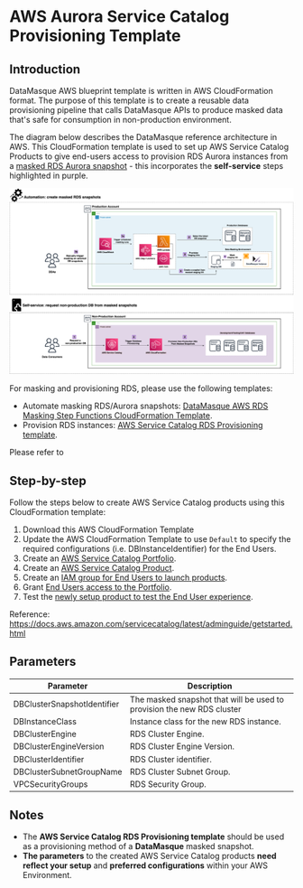# AWS Aurora Service Catalog Provisioning Template

## Introduction

DataMasque AWS blueprint template is written in AWS CloudFormation format. The purpose of this template is to create a reusable data provisioning pipeline that calls DataMasque APIs to produce masked data that's safe for consumption in non-production environment.

The diagram below describes the DataMasque reference architecture in AWS.  This CloudFormation template is used to set up AWS Service Catalog Products to give end-users access to provision RDS Aurora instances from a [masked RDS Aurora snapshot](https://github.com/datamasque/DataMasque-AWS-Aurora-masking-stepfunctions-blueprint) - this incorporates the **self-service** steps highlighted in purple.  

![Reference deployment](reference_deployment.png "Reference deployment")

For masking and provisioning RDS, please use the following templates:
- Automate masking RDS/Aurora snapshots: [DataMasque AWS RDS Masking Step Functions CloudFormation Template](https://github.com/datamasque/DataMasque-AWS-RDS-masking-stepfunctions-blueprint).
- Provision RDS instances: [AWS Service Catalog RDS Provisioning template](https://github.com/datamasque/DataMasque-AWS-service-catalog-database-provisioning-blueprint).

Please refer to

## Step-by-step
Follow the steps below to create AWS Service Catalog products using this CloudFormation template:

1. Download this AWS CloudFormation Template
2. Update the AWS CloudFormation Template to use `Default` to specify  the required configurations (i.e. DBInstanceIdentifier) for the End Users.  
2. Create an [AWS Service Catalog Portfolio](https://docs.aws.amazon.com/servicecatalog/latest/adminguide/getstarted-portfolio.html).
3. Create an [AWS Service Catalog Product](https://docs.aws.amazon.com/servicecatalog/latest/adminguide/getstarted-product.html).
4. Create an [IAM group for End Users to launch products](https://docs.aws.amazon.com/servicecatalog/latest/adminguide/getstarted-iamenduser.html).
5. Grant [End Users access to the Portfolio](https://docs.aws.amazon.com/servicecatalog/latest/adminguide/getstarted-deploy.html).
6. Test the [newly setup product to test the End User experience](https://docs.aws.amazon.com/servicecatalog/latest/adminguide/getstarted-verify.html).

Reference: https://docs.aws.amazon.com/servicecatalog/latest/adminguide/getstarted.html

## Parameters

| Parameter                   | Description                                                            |
|-----------------------------|------------------------------------------------------------------------|
| DBClusterSnapshotIdentifier | The masked snapshot that will be used to provision the new RDS cluster |
| DBInstanceClass             | Instance class for the new RDS instance.                               |
| DBClusterEngine             | RDS Cluster Engine.                                                    |
| DBClusterEngineVersion      | RDS Cluster Engine Version.                                            |
| DBClusterIdentifier         | RDS Cluster identifier.                                                |
| DBClusterSubnetGroupName    | RDS Cluster Subnet Group.                                              |
| VPCSecurityGroups           | RDS Security Group.                                                    |

## Notes

- The **AWS Service Catalog RDS Provisioning template** should be used as a provisioning method of a **DataMasque** masked snapshot.
- **The parameters** to the created AWS Service Catalog products **need reflect your setup** and **preferred configurations** within your AWS Environment.
